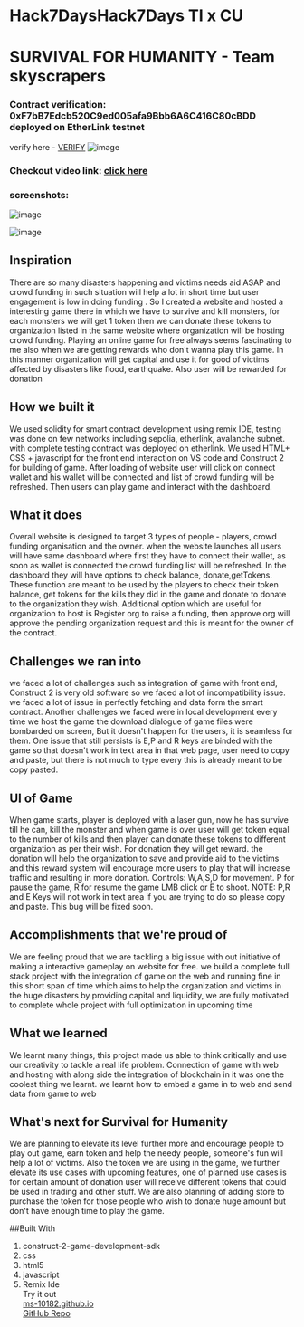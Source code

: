 # Hack7DaysHack7Days TI x CU
# SURVIVAL FOR HUMANITY - Team skyscrapers
### Contract verification: 0xF7bB7Edcb520C9ed005afa9Bbb6A6C416C80cBDD deployed on EtherLink testnet
verify here - [VERIFY](https://testnet.explorer.etherlink.com/address/0xF7bB7Edcb520C9ed005afa9Bbb6A6C416C80cBDD)
![image](https://github.com/user-attachments/assets/9373896c-34db-41ee-850c-f217bedd61a3)
### Checkout video link: [click here](https://www.loom.com/share/1528bda6533c41518851a79b06aad3b5?sid=96188bc5-006d-4091-a343-9093d1006d65) 

### screenshots: 
![image](https://github.com/user-attachments/assets/9400a483-0d44-4f06-a814-8ae42131bce3)

![image](https://github.com/user-attachments/assets/a51cc746-cc85-412a-bff9-0da3713b38d9)

## Inspiration
There are so many disasters happening and victims needs aid ASAP and crowd funding in such situation will help a lot in short time but user engagement is low in doing funding . So I created a website and hosted a interesting game there in which we have to survive and kill monsters, for each monsters we will get 1 token then we can donate these tokens to organization listed in the same website where organization will be hosting crowd funding. Playing an online game for free always seems fascinating to me also when we are getting rewards who don't wanna play this game. In this manner organization will get capital and use it for good of victims affected by disasters like flood, earthquake. Also user will be rewarded for donation

## How we built it
We used solidity for smart contract development using remix IDE, testing was done on few networks including sepolia, etherlink, avalanche subnet. with complete testing contract was deployed on etherlink. We used HTML+ CSS + javascript for the front end interaction on VS code and Construct 2 for building of game. After loading of website user will click on connect wallet and his wallet will be connected and list of crowd funding will be refreshed. Then users can play game and interact with the dashboard.

## What it does
Overall website is designed to target 3 types of people - players, crowd funding organisation and the owner. when the website launches all users will have same dashboard where first they have to connect their wallet, as soon as wallet is connected the crowd funding list will be refreshed. In the dashboard they will have options to check balance, donate,getTokens. These function are meant to be used by the players to check their token balance, get tokens for the kills they did in the game and donate to donate to the organization they wish. Additional option which are useful for organization to host is Register org to raise a funding, then approve org will approve the pending organization request and this is meant for the owner of the contract.

## Challenges we ran into
we faced a lot of challenges such as integration of game with front end, Construct 2 is very old software so we faced a lot of incompatibility issue. we faced a lot of issue in perfectly fetching and data form the smart contract. Another challenges we faced were in local development every time we host the game the download dialogue of game files were bombarded on screen, But it doesn't happen for the users, it is seamless for them. One issue that still persists is E,P and R keys are binded with the game so that doesn't work in text area in that web page, user need to copy and paste, but there is not much to type every this is already meant to be copy pasted.

## UI of Game
When game starts, player is deployed with a laser gun, now he has survive till he can, kill the monster and when game is over user will get token equal to the number of kills and then player can donate these tokens to different organization as per their wish. For donation they will get reward. the donation will help the organization to save and provide aid to the victims and this reward system will encourage more users to play that will increase traffic and resulting in more donation. Controls: W,A,S,D for movement. P for pause the game, R for resume the game LMB click or E to shoot. NOTE: P,R and E Keys will not work in text area if you are trying to do so please copy and paste. This bug will be fixed soon.

## Accomplishments that we're proud of
We are feeling proud that we are tackling a big issue with out initiative of making a interactive gameplay on website for free. we build a complete full stack project with the integration of game on the web and running fine in this short span of time which aims to help the organization and victims in the huge disasters by providing capital and liquidity, we are fully motivated to complete whole project with full optimization in upcoming time

## What we learned
We learnt many things, this project made us able to think critically and use our creativity to tackle a real life problem. Connection of game with web and hosting with along side the integration of blockchain in it was one the coolest thing we learnt. we learnt how to embed a game in to web and send data from game to web

## What's next for Survival for Humanity
We are planning to elevate its level further more and encourage people to play out game, earn token and help the needy people, someone's fun will help a lot of victims. Also the token we are using in the game, we further elevate its use cases with upcoming features, one of planned use cases is for certain amount of donation user will receive different tokens that could be used in trading and other stuff. We are also planning of adding store to purchase the token for those people who wish to donate huge amount but don't have enough time to play the game.

##Built With
1) construct-2-game-development-sdk
2) css
3) html5
4) javascript
5) Remix Ide <br>
Try it out<br>
 [ms-10182.github.io](https://ms-10182.github.io/Survival_till_last_hackathon_project/)<br>
 [GitHub Repo](https://github.com/Ms-10182/Survival_till_last_hackathon_project)
